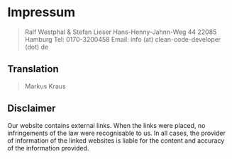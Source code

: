 Impressum
=========

> Ralf Westphal & Stefan Lieser
> Hans-Henny-Jahnn-Weg 44
> 22085 Hamburg
> Tel: 0170-3200458
> Email: info (at) clean-code-developer (dot) de

Translation
-------------
> Markus Kraus

Disclaimer
------------
Our website contains external links.  When the links were placed, no infringements of the law were recognisable to us. In all cases, the provider of information of the linked websites is liable for the content and accuracy of the information provided. 